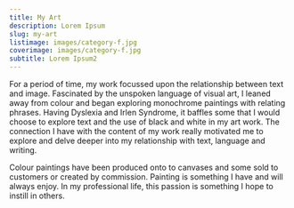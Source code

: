 ```yaml
---
title: My Art
description: Lorem Ipsum
slug: my-art
listimage: images/category-f.jpg
coverimage: images/category-f.jpg
subtitle: Lorem Ipsum2
---
```

For a period of time, my work focussed upon the relationship between text and image. Fascinated by the unspoken language of visual art, I leaned away from colour and began exploring monochrome paintings with relating phrases.
Having Dyslexia and Irlen Syndrome, it baffles some that I would choose to explore text and the use of black and white in my art work. The connection I have with the content of my work really motivated me to explore and delve deeper into my relationship with text, language and writing.

Colour paintings have been produced onto to canvases and some sold to customers or created by commission.
Painting is something I have and will always enjoy. In my professional life, this passion is something I hope to instill in others.
